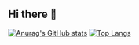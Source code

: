 ## Hi there 👋
[![Anurag's GitHub stats](https://github-readme-stats.vercel.app/api?username=Bananossaurorex&show_icons=true&theme=vision-friendly-dark)](https://github.com/anuraghazra/github-readme-stats)
[![Top Langs](https://github-readme-stats.vercel.app/api/top-langs/?username=anuraghazra&layout=compact&theme=vision-friendly-dark)](https://github.com/anuraghazra/github-readme-stats)

